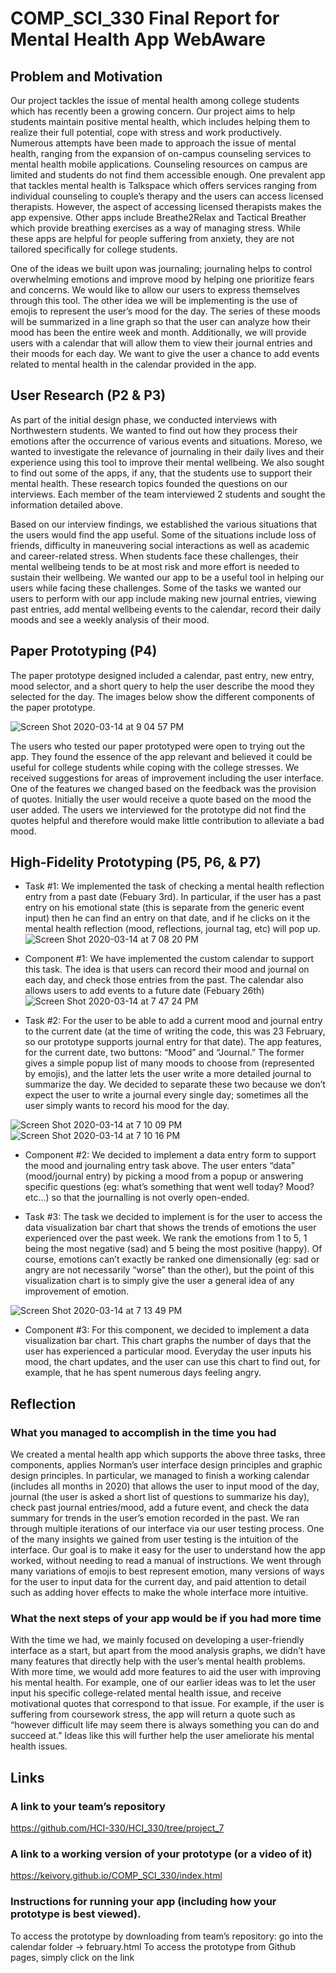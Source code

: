# COMP_SCI_330 Final Report for Mental Health App WebAware

## Problem and Motivation ## 

Our project tackles the issue of mental health among college students which has recently been a growing concern. Our project aims to help students maintain positive mental health, which includes helping them to realize their full potential, cope with stress and work productively. Numerous attempts have been made to approach the issue of mental health, ranging from the expansion of on-campus counseling services to mental health mobile applications. Counseling resources on campus are limited and students do not find them accessible enough. One prevalent app that tackles mental health is Talkspace which offers services ranging from individual counseling to couple’s therapy and the users can access licensed therapists. However, the aspect of accessing licensed therapists makes the app expensive. Other apps include Breathe2Relax and Tactical Breather which provide breathing exercises as a way of managing stress. While these apps are helpful for people suffering from anxiety, they are not tailored specifically for college students. 

One of the ideas we built upon was journaling; journaling helps to control overwhelming emotions and improve mood by helping one prioritize fears and concerns. We would like to allow our users to express themselves through this tool. The other idea we will be implementing is the use of emojis to represent the user’s mood for the day. The series of these moods will be summarized in a line graph so that the user can analyze how their mood has been the entire week and month. Additionally, we will provide users with a calendar that will allow them to view their journal entries and their moods for each day. We want to give the user a chance to add events related to mental health in the calendar provided in the app. 

## User Research (P2 & P3) ##

As part of the initial design phase, we conducted interviews with Northwestern students. We wanted to find out how they process their emotions after the occurrence of various events and situations. Moreso, we wanted to investigate the relevance of journaling in their daily lives and their experience using this tool to improve their mental wellbeing. We also sought to find out some of the apps, if any, that the students use to support their mental health. These research topics founded the questions on our interviews. Each member of the team interviewed 2 students and sought the information detailed above.

Based on our interview findings, we established the various situations that the users would find the app useful. Some of the situations include loss of friends, difficulty in maneuvering social interactions as well as academic and career-related stress. When students face these challenges, their mental wellbeing tends to be at most risk and more effort is needed to sustain their wellbeing. We wanted our app to be a useful tool in helping our users while facing these challenges. Some of the tasks we wanted our users to perform with our app include making new journal entries, viewing past entries, add mental wellbeing events to the calendar, record their daily moods and see a weekly analysis of their mood. 

## Paper Prototyping (P4) ##
The paper prototype designed included a calendar, past entry, new entry, mood selector, and a short query to help the user describe the mood they selected for the day. The images below show the different components of the paper prototype. 

![Screen Shot 2020-03-14 at 9 04 57 PM](https://user-images.githubusercontent.com/32556569/76693688-7cb9b080-6637-11ea-83f5-1455ccfee114.png)

The users who tested our paper prototyped were open to trying out the app. They found the essence of the app relevant and believed it could be useful for college students while coping with the college stresses. We received suggestions for areas of improvement including the user interface. One of the features we changed based on the feedback was the provision of quotes. Initially the user would receive a quote based on the mood the user added. The users we interviewed for the prototype did not find the quotes helpful and therefore would make little contribution to alleviate a bad mood.

## High-Fidelity Prototyping (P5, P6, & P7) ##
- Task #1: We implemented the task of checking a mental health reflection entry from a past date (Febuary 3rd). In particular, if the user has a past entry on his emotional state (this is separate from the generic event input) then he can find an entry on that date, and if he clicks on it the mental health reflection (mood, reflections, journal tag, etc) will pop up. 
![Screen Shot 2020-03-14 at 7 08 20 PM](https://user-images.githubusercontent.com/32556569/76692840-05315480-662a-11ea-9df9-65401c606ec9.png)

- Component #1: We have implemented the custom calendar to support this task. The idea is that users can record their mood and journal on each day, and check those entries from the past. The calendar also allows users to add events to a future date (Febuary 26th)
![Screen Shot 2020-03-14 at 7 47 24 PM](https://user-images.githubusercontent.com/32556569/76693031-df597f00-662c-11ea-8dbb-af55fb315f72.png)

 
- Task #2: For the user to be able to add a current mood and journal entry to the current date (at the time of writing the code, this was 23 February, so our prototype supports journal entry for that date). The app features, for the current date, two buttons: “Mood” and “Journal.” The former gives a simple popup list of many moods to choose from (represented by emojis), and the latter lets the user write a more detailed journal to summarize the day. We decided to separate these two because we don’t expect the user to write a journal every single day; sometimes all the user simply wants to record his mood for the day. 

![Screen Shot 2020-03-14 at 7 10 09 PM](https://user-images.githubusercontent.com/32556569/76692929-a8369e00-662b-11ea-8add-fd3a18ae11f0.png)
![Screen Shot 2020-03-14 at 7 10 16 PM](https://user-images.githubusercontent.com/32556569/76692926-a4a31700-662b-11ea-951f-8ef3f6ccc150.png)

- Component #2: We decided to implement a data entry form to support the mood and journaling entry task above. The user enters “data” (mood/journal entry) by picking a mood from a popup or answering specific questions (eg: what’s something that went well today? Mood? etc...) so that the journalling is not overly open-ended.   

- Task #3: The task we decided to implement is for the user to access the data visualization bar chart that shows the trends of emotions the user experienced over the past week. We rank the emotions from 1 to 5, 1 being the most negative (sad) and 5 being the most positive (happy). Of course, emotions can’t exactly be ranked one dimensionally (eg: sad or angry are not necessarily “worse” than the other), but the point of this visualization chart is to simply give the user a general idea of any improvement of emotion. 

![Screen Shot 2020-03-14 at 7 13 49 PM](https://user-images.githubusercontent.com/32556569/76692948-dddb8700-662b-11ea-9d91-1dec6a5d7c52.png)

- Component #3: For this component, we decided to implement a data visualization bar chart. This chart graphs the number of days that the user has experienced a particular mood. Everyday the user inputs his mood, the chart updates, and the user can use this chart to find out, for example, that he has spent numerous days feeling angry. 


## Reflection ##
### What you managed to accomplish in the time you had ###
We created a mental health app which supports the above three tasks, three components, applies Norman’s user interface design principles and graphic design principles. In particular, we managed to finish a working calendar (includes all months in 2020) that allows the user to input mood of the day, journal (the user is asked a short list of questions to summarize his day), check past journal entries/mood, add a future event, and check the data summary for trends in the user’s emotion recorded in the past.
We ran through multiple iterations of our interface via our user testing process. One of the many insights we gained from user testing is the intuition of the interface. Our goal is to make it easy for the user to understand how the app worked, without needing to read a manual of instructions. We went through many variations of emojis to best represent emotion, many versions of ways for the user to input data for the current day, and paid attention to detail such as adding hover effects to make the whole interface more intuitive. 
### What the next steps of your app would be if you had more time ###
With the time we had, we mainly focused on developing a user-friendly interface as a start, but apart from the mood analysis graphs, we didn’t have many features that directly help with the user’s mental health problems. With more time, we would add more features to aid the user with improving his mental health. For example, one of our earlier ideas was to let the user input his specific college-related mental health issue, and receive motivational quotes that correspond to that issue. For example, if the user is suffering from coursework stress, the app will return a quote such as “however difficult life may seem there is always something you can do and succeed at.” Ideas like this will further help the user ameliorate his mental health issues. 


## Links ##
### A link to your team’s repository ###
https://github.com/HCI-330/HCI_330/tree/project_7
### A link to a working version of your prototype (or a video of it) ###
https://keivory.github.io/COMP_SCI_330/index.html
### Instructions for running your app (including how your prototype is best viewed). ###
To access the prototype by downloading from team’s repository: go into the calendar folder → february.html
To access the prototype from Github pages, simply click on the link


